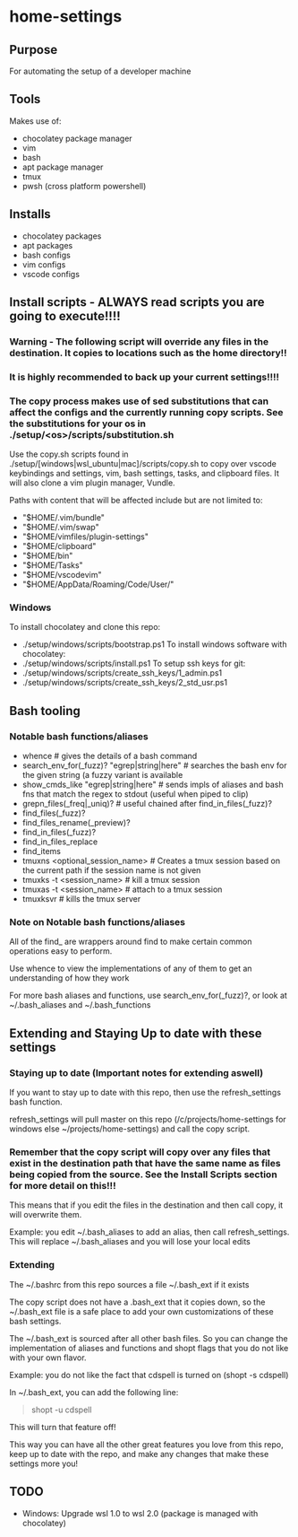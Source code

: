 # home-settings

## Purpose
For automating the setup of a developer machine

## Tools
Makes use of:
- chocolatey package manager
- vim
- bash
- apt package manager
- tmux
- pwsh (cross platform powershell)

## Installs
- chocolatey packages
- apt packages
- bash configs
- vim configs
- vscode configs

## Install scripts - ALWAYS read scripts you are going to execute!!!!

### Warning - The following script will override any files in the destination. It copies to locations such as the home directory!!
### It is highly recommended to back up your current settings!!!!
### The copy process makes use of sed substitutions that can affect the configs and the currently running copy scripts. See the substitutions for your os in ./setup/\<os\>/scripts/substitution.sh

Use the copy.sh scripts found in ./setup/[windows|wsl_ubuntu|mac]/scripts/copy.sh to copy over vscode keybindings and settings, vim, bash settings, tasks, and clipboard files. It will also clone a vim plugin manager, Vundle.

Paths with content that will be affected include but are not limited to:
- "$HOME/.vim/bundle"
- "$HOME/.vim/swap"
- "$HOME/vimfiles/plugin-settings"
- "$HOME/clipboard"
- "$HOME/bin"
- "$HOME/Tasks"
- "$HOME/vscodevim"
- "$HOME/AppData/Roaming/Code/User/"

### Windows
To install chocolatey and clone this repo:
- ./setup/windows/scripts/bootstrap.ps1
To install windows software with chocolatey:
- ./setup/windows/scripts/install.ps1
To setup ssh keys for git:
- ./setup/windows/scripts/create_ssh_keys/1_admin.ps1
- ./setup/windows/scripts/create_ssh_keys/2_std_usr.ps1

## Bash tooling
### Notable bash functions/aliases
- whence <cmd> # gives the details of a bash command
- search_env_for(_fuzz)? "egrep|string|here" # searches the bash env for the given string (a fuzzy variant is available
- show_cmds_like "egrep|string|here" # sends impls of aliases and bash fns that match the regex to stdout (useful when
  piped to clip)
- grepn_files(_freq|_uniq)? # useful chained after find_in_files(_fuzz)?
- find_files(_fuzz)?
- find_files_rename(_preview)?
- find_in_files(_fuzz)?
- find_in_files_replace
- find_items
- tmuxns <optional_session_name> # Creates a tmux session based on the current path if the session name is not given
- tmuxks -t <session_name> # kill a tmux session
- tmuxas -t <session_name> # attach to a tmux session
- tmuxksvr # kills the tmux server
### Note on Notable bash functions/aliases
All of the find_ are wrappers around find to make certain common operations easy to perform.

Use whence to view the implementations of any of them to get an understanding of how they work

For more bash aliases and functions, use search_env_for(_fuzz)?, or look at ~/.bash_aliases and ~/.bash_functions

## Extending and Staying Up to date with these settings

### Staying up to date (Important notes for extending aswell)
If you want to stay up to date with this repo, then use the refresh_settings bash function.

refresh_settings will pull master on this repo (/c/projects/home-settings for windows else ~/projects/home-settings) and call the copy script.

### Remember that the copy script will copy over any files that exist in the destination path that have the same name as files being copied from the source. See the Install Scripts section for more detail on this!!!

This means that if you edit the files in the destination and then call copy, it will overwrite them.

Example: you edit ~/.bash_aliases to add an alias, then call refresh_settings. This will replace ~/.bash_aliases and you will lose your local edits

### Extending
The ~/.bashrc from this repo sources a file ~/.bash_ext if it exists

The copy script does not have a .bash_ext that it copies down, so the ~/.bash_ext file is a safe place to add your own customizations of these bash settings.

The ~/.bash_ext is sourced after all other bash files. So you can change the implementation of aliases and functions and shopt flags that you do not like with your own flavor.

Example: you do not like the fact that cdspell is turned on (shopt -s cdspell)

In ~/.bash_ext, you can add the following line:

> shopt -u cdspell

This will turn that feature off!

This way you can have all the other great features you love from this repo, keep up to date with the repo, and make any changes that make these settings more you!

## TODO
- Windows: Upgrade wsl 1.0 to wsl 2.0 (package is managed with chocolatey)

